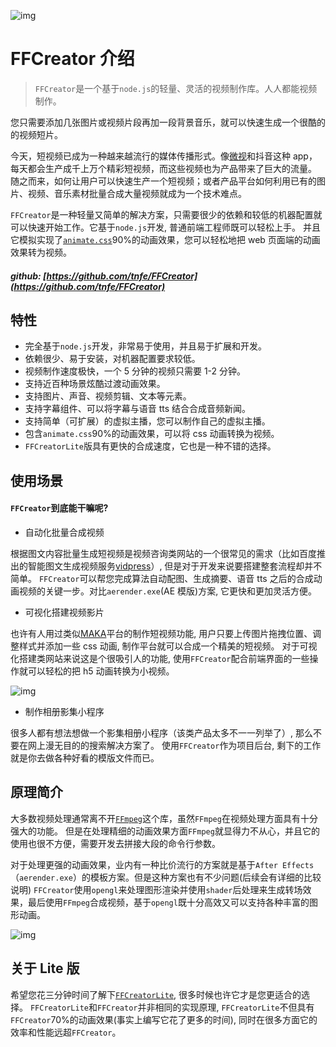 ![img](/_media/logo/logo.png)


# FFCreator 介绍

> `FFCreator`是一个基于`node.js`的轻量、灵活的视频制作库。人人都能视频制作。

您只需要添加几张图片或视频片段再加一段背景音乐，就可以快速生成一个很酷的的视频短片。

今天，短视频已成为一种越来越流行的媒体传播形式。像[微视](https://weishi.qq.com/)和抖音这种 app，每天都会生产成千上万个精彩短视频，而这些视频也为产品带来了巨大的流量。
随之而来，如何让用户可以快速生产一个短视频；或者产品平台如何利用已有的图片、视频、音乐素材批量合成大量视频就成为一个技术难点。

`FFCreator`是一种轻量又简单的解决方案，只需要很少的依赖和较低的机器配置就可以快速开始工作。它基于`node.js`开发, 普通前端工程师既可以轻松上手。
并且它模拟实现了[`animate.css`](https://animate.style/)90%的动画效果，您可以轻松地把 web 页面端的动画效果转为视频。

##### github: [https://github.com/tnfe/FFCreator](https://github.com/tnfe/FFCreator)

## 特性

- 完全基于`node.js`开发，非常易于使用，并且易于扩展和开发。
- 依赖很少、易于安装，对机器配置要求较低。
- 视频制作速度极快，一个 5 分钟的视频只需要 1-2 分钟。
- 支持近百种场景炫酷过渡动画效果。
- 支持图片、声音、视频剪辑、文本等元素。
- 支持字幕组件、可以将字幕与语音 tts 结合合成音频新闻。
- 支持简单（可扩展）的虚拟主播，您可以制作自己的虚拟主播。
- 包含`animate.css`90%的动画效果，可以将 css 动画转换为视频。
- `FFCreatorLite`版具有更快的合成速度，它也是一种不错的选择。

## 使用场景

#### `FFCreator`到底能干嘛呢?

- 自动化批量合成视频

根据图文内容批量生成短视频是视频咨询类网站的一个很常见的需求（比如百度推出的智能图文生成视频服务[vidpress](https://ai.baidu.com/creation/main/createlab)）, 但是对于开发来说要搭建整套流程却并不简单。
`FFCreator`可以帮您完成算法自动配图、生成摘要、语音 tts 之后的合成动画视频的关键一步。对比`aerender.exe`(AE 模版)方案, 它更快和更加灵活方便。

- 可视化搭建视频影片

也许有人用过类似[MAKA](https://www.maka.im/muban/t2152-sp320.html)平台的制作短视频功能, 用户只要上传图片拖拽位置、调整样式并添加一些 css 动画, 制作平台就可以合成一个精美的短视频。
对于可视化搭建类网站来说这是个很吸引人的功能, 使用`FFCreator`配合前端界面的一些操作就可以轻松的把 h5 动画转换为小视频。

![img](/_media/imgs/el.jpg)

- 制作相册影集小程序

很多人都有想法想做一个影集相册小程序（该类产品太多不一一列举了）, 那么不要在网上漫无目的的搜索解决方案了。
使用`FFCreator`作为项目后台, 剩下的工作就是你去做各种好看的模版文件而已。

## 原理简介

大多数视频处理通常离不开[`FFmpeg`](https://ffmpeg.org/)这个库，虽然`FFmpeg`在视频处理方面具有十分强大的功能。
但是在处理精细的动画效果方面`FFmpeg`就显得力不从心，并且它的使用也很不方便，需要开发去拼接大段的命令行参数。

对于处理更强的动画效果，业内有一种比价流行的方案就是基于`After Effects`（`aerender.exe`）的模板方案。但是这种方案也有不少问题(后续会有详细的比较说明)
`FFCreator`使用`opengl`来处理图形渲染并使用`shader`后处理来生成转场效果，最后使用`FFmpeg`合成视频，基于`opengl`既十分高效又可以支持各种丰富的图形动画。

![img](/_media/imgs/logotwo.jpg)

## 关于 Lite 版

希望您花三分钟时间了解下[`FFCreatorLite`](guide/lite.md), 很多时候也许它才是您更适合的选择。
`FFCreatorLite`和`FFCreator`并非相同的实现原理, `FFCreatorLite`不但具有`FFCreator`70%的动画效果(事实上编写它花了更多的时间), 同时在很多方面它的效率和性能远超`FFCreator`。
